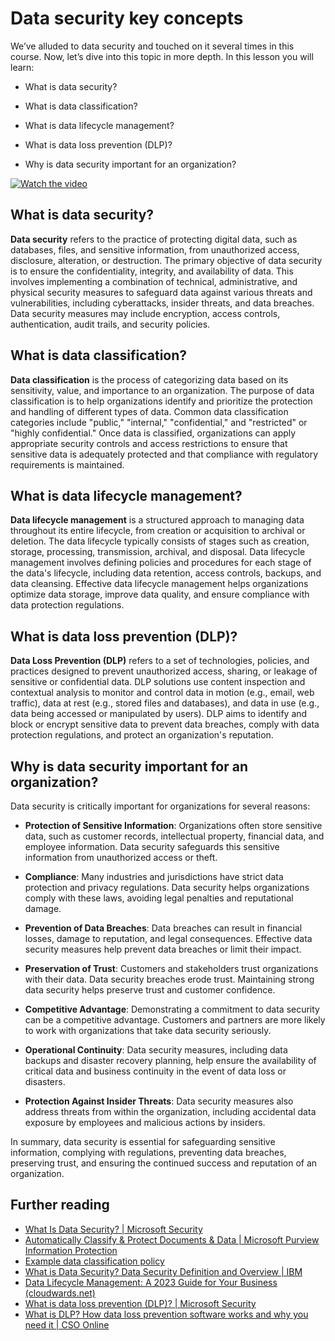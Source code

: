 # Data security key concepts

We’ve alluded to data security and touched on it several times in this course. Now, let’s dive into this topic in more depth. In this lesson you will learn:

- What is data security?

- What is data classification?

- What is data lifecycle management?

- What is data loss prevention (DLP)?

- Why is data security important for an organization?

[![Watch the video](images/7-1_placeholder.png)](https://learn-video.azurefd.net/vod/player?id=ace39247-1690-45fb-8f99-985abcb8e423)

## What is data security?

**Data security** refers to the practice of protecting digital data, such as databases, files, and sensitive information, from unauthorized access, disclosure, alteration, or destruction. The primary objective of data security is to ensure the confidentiality, integrity, and availability of data. This involves implementing a combination of technical, administrative, and physical security measures to safeguard data against various threats and vulnerabilities, including cyberattacks, insider threats, and data breaches. Data security measures may include encryption, access controls, authentication, audit trails, and security policies.

## What is data classification?

**Data classification** is the process of categorizing data based on its sensitivity, value, and importance to an organization. The purpose of data classification is to help organizations identify and prioritize the protection and handling of different types of data. Common data classification categories include "public," "internal," "confidential," and "restricted" or "highly confidential." Once data is classified, organizations can apply appropriate security controls and access restrictions to ensure that sensitive data is adequately protected and that compliance with regulatory requirements is maintained.

## What is data lifecycle management?

**Data lifecycle management** is a structured approach to managing data throughout its entire lifecycle, from creation or acquisition to archival or deletion. The data lifecycle typically consists of stages such as creation, storage, processing, transmission, archival, and disposal. Data lifecycle management involves defining policies and procedures for each stage of the data's lifecycle, including data retention, access controls, backups, and data cleansing. Effective data lifecycle management helps organizations optimize data storage, improve data quality, and ensure compliance with data protection regulations.

## What is data loss prevention (DLP)?

**Data Loss Prevention (DLP)** refers to a set of technologies, policies, and practices designed to prevent unauthorized access, sharing, or leakage of sensitive or confidential data. DLP solutions use content inspection and contextual analysis to monitor and control data in motion (e.g., email, web traffic), data at rest (e.g., stored files and databases), and data in use (e.g., data being accessed or manipulated by users). DLP aims to identify and block or encrypt sensitive data to prevent data breaches, comply with data protection regulations, and protect an organization's reputation.

## Why is data security important for an organization?

Data security is critically important for organizations for several reasons:

- **Protection of Sensitive Information**: Organizations often store sensitive data, such as customer records, intellectual property, financial data, and employee information. Data security safeguards this sensitive information from unauthorized access or theft.

- **Compliance**: Many industries and jurisdictions have strict data protection and privacy regulations. Data security helps organizations comply with these laws, avoiding legal penalties and reputational damage.

- **Prevention of Data Breaches**: Data breaches can result in financial losses, damage to reputation, and legal consequences. Effective data security measures help prevent data breaches or limit their impact.

- **Preservation of Trust**: Customers and stakeholders trust organizations with their data. Data security breaches erode trust. Maintaining strong data security helps preserve trust and customer confidence.

- **Competitive Advantage**: Demonstrating a commitment to data security can be a competitive advantage. Customers and partners are more likely to work with organizations that take data security seriously.

- **Operational Continuity**: Data security measures, including data backups and disaster recovery planning, help ensure the availability of critical data and business continuity in the event of data loss or disasters.

- **Protection Against Insider Threats**: Data security measures also address threats from within the organization, including accidental data exposure by employees and malicious actions by insiders.

In summary, data security is essential for safeguarding sensitive information, complying with regulations, preventing data breaches, preserving trust, and ensuring the continued success and reputation of an organization.

## Further reading

- <a href="https://www.microsoft.com/en-au/security/business/security-101/what-is-data-security?WT.mc_id=academic-96948-sayoung" target="_blank">What Is Data Security? | Microsoft Security</a>
- <a href="https://youtu.be/v8LqmzBUaOo" target="_blank">Automatically Classify & Protect Documents & Data | Microsoft Purview Information Protection</a>
- <a href="https://www.cmu.edu/data/guidelines/data-classification.html" target="_blank">Example data classification policy</a>
- <a href="https://www.ibm.com/topics/data-security" target="_blank">What is Data Security? Data Security Definition and Overview | IBM</a>
- <a href="https://www.cloudwards.net/data-lifecycle-management/" target="_blank">Data Lifecycle Management: A 2023 Guide for Your Business (cloudwards.net)</a>
- <a href="https://www.microsoft.com/security/business/security-101/what-is-data-loss-prevention-dlp?WT.mc_id=academic-96948-sayoung" target="_blank">What is data loss prevention (DLP)? | Microsoft Security</a>
- <a href="https://www.csoonline.com/article/569559/what-is-dlp-how-data-loss-prevention-software-works-and-why-you-need-it.html" target="_blank">What is DLP? How data loss prevention software works and why you need it | CSO Online</a>
